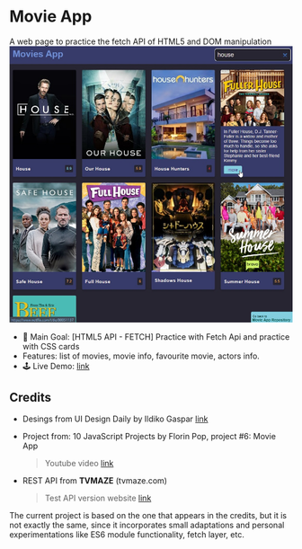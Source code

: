 # Movie App

A web page to practice the fetch API of HTML5 and DOM manipulation
![screenshot of the application with a list of options to reorder by drag and drop](./data/screenshot_01.jpg)

- 🎯 Main Goal: [HTML5 API - FETCH] Practice with Fetch Api and practice with CSS cards
- Features: list of movies, movie info, favourite movie, actors info.
- 🕹️ Live Demo: [link](https://orses.github.io/vanilla_javascript/fetch_movies/src/)

## Credits

- Desings from UI Design Daily by Ildiko Gaspar [link](https://uidesigndaily.com/posts/photoshop-movie-app-mobile-day-193)

- Project from: 10 JavaScript Projects by Florin Pop, project #6: Movie App

  > Youtube video [link](https://www.youtube.com/watch?v=dtkciwk_si4&list=plk5zkk61ru84dfw6ijrckxue50pxv8paf&index=12&t=17174s)

- REST API from **TVMAZE** (tvmaze.com)
  > Test API version website [link](https://www.tvmaze.com/api)

The current project is based on the one that appears in the credits, but it is not exactly the same, since it incorporates small adaptations and personal experimentations like ES6 module functionality, fetch layer, etc.
